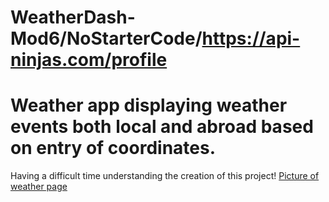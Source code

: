 # WeatherDash-Mod6/NoStarterCode/https://api-ninjas.com/profile
# Weather app displaying weather events both local and abroad based on entry of coordinates.
Having a difficult time understanding the creation of this project!
[Picture of weather page](<Screenshot 2023-11-18 031849.png>)
